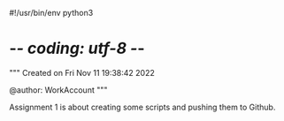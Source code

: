 #!/usr/bin/env python3
# -*- coding: utf-8 -*-
"""
Created on Fri Nov 11 19:38:42 2022

@author: WorkAccount
"""

Assignment 1 is about creating some scripts and pushing them to Github.


